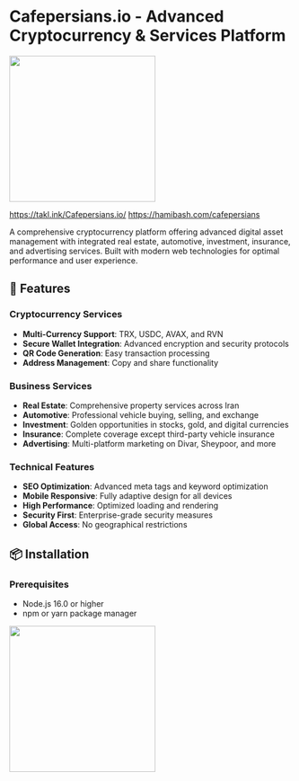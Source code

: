# Cafepersians.io - Advanced Cryptocurrency & Services Platform

<a href="http://www.coffeete.ir/Cafepersians">
       <img src="http://www.coffeete.ir/images/buttons/lemonchiffon.png" style="width:260px;" />
</a>

https://takl.ink/Cafepersians.io/
https://hamibash.com/cafepersians

A comprehensive cryptocurrency platform offering advanced digital asset management with integrated real estate, automotive, investment, insurance, and advertising services. Built with modern web technologies for optimal performance and user experience.

## 🚀 Features

### Cryptocurrency Services
- **Multi-Currency Support**: TRX, USDC, AVAX, and RVN
- **Secure Wallet Integration**: Advanced encryption and security protocols
- **QR Code Generation**: Easy transaction processing
- **Address Management**: Copy and share functionality

### Business Services
- **Real Estate**: Comprehensive property services across Iran
- **Automotive**: Professional vehicle buying, selling, and exchange
- **Investment**: Golden opportunities in stocks, gold, and digital currencies
- **Insurance**: Complete coverage except third-party vehicle insurance
- **Advertising**: Multi-platform marketing on Divar, Sheypoor, and more

### Technical Features
- **SEO Optimization**: Advanced meta tags and keyword optimization
- **Mobile Responsive**: Fully adaptive design for all devices
- **High Performance**: Optimized loading and rendering
- **Security First**: Enterprise-grade security measures
- **Global Access**: No geographical restrictions


## 📦 Installation

### Prerequisites
- Node.js 16.0 or higher
- npm or yarn package manager


<a href="http://www.coffeete.ir/Cafepersians">
       <img src="http://www.coffeete.ir/images/buttons/lemonchiffon.png" style="width:260px;" />
</a>


